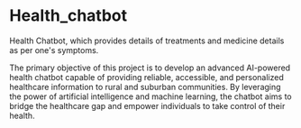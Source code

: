 # Health_chatbot

Health Chatbot, which provides details of treatments and medicine details as per one's symptoms.

The primary objective of this project is to develop an advanced AI-powered health chatbot capable of providing reliable, accessible, and personalized healthcare information to rural and suburban communities. By leveraging the power of artificial intelligence and machine learning, the chatbot aims to bridge the healthcare gap and empower individuals to take control of their health. 
